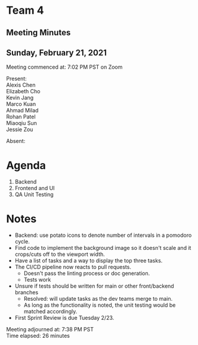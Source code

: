 # Team 4
## Meeting Minutes
## Sunday, February 21, 2021

Meeting commenced at: 7:02 PM PST on Zoom

Present:  
Alexis Chen  
Elizabeth Cho  
Kevin Jang  
Marco Kuan  
Ahmad Milad  
Rohan Patel  
Miaoqiu Sun  
Jessie Zou  

Absent:  

# Agenda
1. Backend
2. Frontend and UI
3. QA Unit Testing

# Notes
- Backend: use potato icons to denote number of intervals in a pomodoro cycle.
- Find code to implement the background image so it doesn't scale and it crops/cuts off to the viewport width.
- Have a list of tasks and a way to display the top three tasks.
- The CI/CD pipeline now reacts to pull requests.
  - Doesn't pass the linting process or doc generation.
  - Tests work
- Unsure if tests should be written for main or other front/backend branches
  - Resolved: will update tasks as the dev teams merge to main.
  - As long as the functionality is noted, the unit testing would be matched accordingly.
- First Sprint Review is due Tuesday 2/23.

Meeting adjourned at: 7:38 PM PST  
Time elapsed: 26 minutes
